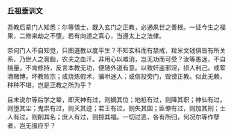 ### 丘祖垂训文

吾教后辈门人知悉：尔等悟士，既入玄门之正教，必通夙世之善根。一证今生之福果，二修来劫之不堕。若有向道之真心，当遵太上之法律。



奈何门人不自知觉，只图道教以度平生？不知玄科而有禁戒，粒米文钱俱皆有所关系，乃世人之膏脂，农夫之血汗。非用心以难消，岂无功而可受？汝等愚迷，不自揣量，不肯修持，反言本教无功，便随外道有意。以致奸盗邪淫，损人利己。或荤酒赌博，坏教败宗；或烧炼假术，骗哄迷人；或信投旁门，毁谤正教。似此无赖，种种不堪，岂是正教之所为乎？

且末说尔等后学之辈，即天神有过，则嫡其位；地袛有过，则降其职；神仙有过，则堕其尘；鬼祟有过，则灭其迹；君王有过，则失其国；臣僚有过，则加其刑；士人有过，则削其名；庶人有过，则掠其福。一切过恶，各有所归，何况尔等作孽者，岂无报应乎？
